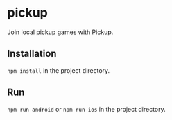 # pickup
Join local pickup games with Pickup.

## Installation
`npm install` in the project directory.

## Run
`npm run android` or `npm run ios` in the project directory.
